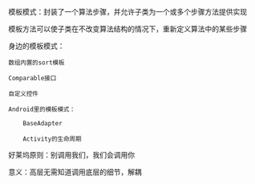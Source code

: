 模板模式：封装了一个算法步骤，并允许子类为一个或多个步骤方法提供实现

模板方法可以使子类在不改变算法结构的情况下，重新定义算法中的某些步骤

身边的模板模式：

    数组内置的sort模板
    
    Comparable接口
    
    自定义控件
    
    Android里的模板模式：
    
        BaseAdapter
        
        Activity的生命周期
        
好莱坞原则：别调用我们，我们会调用你

意义：高层无需知道调用底层的细节，解耦
